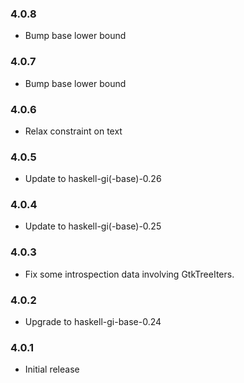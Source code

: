 ### 4.0.8

+ Bump base lower bound

### 4.0.7

+ Bump base lower bound

### 4.0.6

+ Relax constraint on text

### 4.0.5

+ Update to haskell-gi(-base)-0.26

### 4.0.4

+ Update to haskell-gi(-base)-0.25

### 4.0.3

+ Fix some introspection data involving GtkTreeIters.

### 4.0.2

+ Upgrade to haskell-gi-base-0.24

### 4.0.1

+ Initial release

